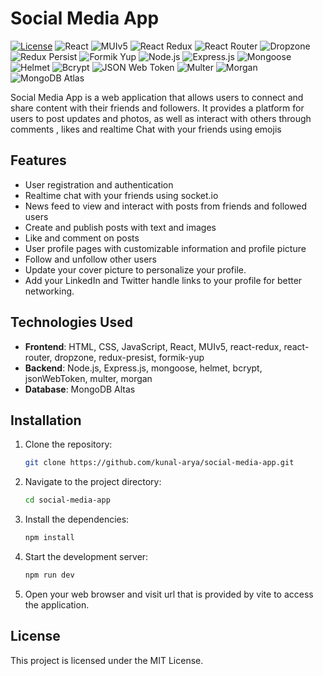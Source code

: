 # Social Media App

[![License](https://img.shields.io/badge/license-MIT-blue.svg)](https://github.com/kunal-arya/social-media-app/blob/main/LICENSE) ![React](https://img.shields.io/badge/-React-61DAFB?logo=react&logoColor=white) ![MUIv5](https://img.shields.io/badge/-MUIv5-0081CB?logo=material-ui&logoColor=white) ![React Redux](https://img.shields.io/badge/-React_Redux-764ABC?logo=redux&logoColor=white) ![React Router](https://img.shields.io/badge/-React_Router-CA4245?logo=react-router&logoColor=white) ![Dropzone](https://img.shields.io/badge/-Dropzone-00BFFF?logo=dropbox&logoColor=white) ![Redux Persist](https://img.shields.io/badge/-Redux_Persist-764ABC?logo=redux&logoColor=white) ![Formik Yup](https://img.shields.io/badge/-Formik_Yup-FF69B4?logo=formik&logoColor=white) ![Node.js](https://img.shields.io/badge/-Node.js-339933?logo=node.js&logoColor=white) ![Express.js](https://img.shields.io/badge/-Express.js-000000?logo=express&logoColor=white) ![Mongoose](https://img.shields.io/badge/-Mongoose-880000?logo=mongodb&logoColor=white) ![Helmet](https://img.shields.io/badge/-Helmet-000000?logo=helmet&logoColor=white) ![Bcrypt](https://img.shields.io/badge/-Bcrypt-004080?logo=npm&logoColor=white) ![JSON Web Token](https://img.shields.io/badge/-JSON_Web_Token-000000?logo=json-web-tokens&logoColor=white) ![Multer](https://img.shields.io/badge/-Multer-FF7F50?logo=node.js&logoColor=white) ![Morgan](https://img.shields.io/badge/-Morgan-000000?logo=node.js&logoColor=white) ![MongoDB Atlas](https://img.shields.io/badge/-MongoDB_Atlas-47A248?logo=mongodb&logoColor=white)

Social Media App is a web application that allows users to connect and share content with their friends and followers. It provides a platform for users to post updates and photos, as well as interact with others through comments , likes and realtime Chat with your friends using emojis 

## Features

- User registration and authentication
- Realtime chat with your friends using socket.io
- News feed to view and interact with posts from friends and followed users
- Create and publish posts with text and images
- Like and comment on posts
- User profile pages with customizable information and profile picture
- Follow and unfollow other users
- Update your cover picture to personalize your profile.
- Add your LinkedIn and Twitter handle links to your profile for better networking.

## Technologies Used

- **Frontend**: HTML, CSS, JavaScript, React, MUIv5, react-redux, react-router, dropzone, redux-presist, formik-yup
- **Backend**: Node.js, Express.js, mongoose, helmet, bcrypt, jsonWebToken, multer, morgan
- **Database**: MongoDB Altas

## Installation

1. Clone the repository:

   ```bash
   git clone https://github.com/kunal-arya/social-media-app.git
   
2. Navigate to the project directory:

   ```bash
   cd social-media-app

3. Install the dependencies:

   ```bash
   npm install

4. Start the development server:

   ```bash
   npm run dev

5. Open your web browser and visit url that is provided by vite to access the application.


## License
This project is licensed under the MIT License.
